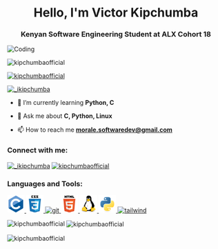 <h1 align="center">Hello, I'm Victor Kipchumba</h1>
<h3 align="center">Kenyan Software Engineering Student at ALX Cohort 18</h3>
<img align="rigth" alt="Coding" width="" src="https://miro.medium.com/v2/resize:fit:720/1*zVnWJtyGOX_kUIDm6ccCfQ.gif" />
<p align="left"> <img src="https://komarev.com/ghpvc/?username=kipchumbaofficial&label=Profile%20views&color=0e75b6&style=flat" alt="kipchumbaofficial" /> </p>

<p align="left"> <a href="https://github.com/ryo-ma/github-profile-trophy"><img src="https://github-profile-trophy.vercel.app/?username=kipchumbaofficial" alt="kipchumbaofficial" /></a> </p>

<p align="left"> <a href="https://twitter.com/_ikipchumba" target="blank"><img src="https://img.shields.io/twitter/follow/_ikipchumba?logo=twitter&style=for-the-badge" alt="_ikipchumba" /></a> </p>

- 🌱 I’m currently learning **Python, C**

- 💬 Ask me about **C, Python, Linux**

- 📫 How to reach me **morale.softwaredev@gmail.com**

<h3 align="left">Connect with me:</h3>
<p align="left">
<a href="https://twitter.com/_ikipchumba" target="blank"><img align="center" src="https://raw.githubusercontent.com/rahuldkjain/github-profile-readme-generator/master/src/images/icons/Social/twitter.svg" alt="_ikipchumba" height="30" width="40" /></a>
<a href="https://linkedin.com/in/kipchumbaofficial" target="blank"><img align="center" src="https://raw.githubusercontent.com/rahuldkjain/github-profile-readme-generator/master/src/images/icons/Social/linked-in-alt.svg" alt="kipchumbaofficial" height="30" width="40" /></a>
</p>

<h3 align="left">Languages and Tools:</h3>
<p align="left"> <a href="https://www.cprogramming.com/" target="_blank" rel="noreferrer"> <img src="https://raw.githubusercontent.com/devicons/devicon/master/icons/c/c-original.svg" alt="c" width="40" height="40"/> </a> <a href="https://www.w3schools.com/css/" target="_blank" rel="noreferrer"> <img src="https://raw.githubusercontent.com/devicons/devicon/master/icons/css3/css3-original-wordmark.svg" alt="css3" width="40" height="40"/> </a> <a href="https://git-scm.com/" target="_blank" rel="noreferrer"> <img src="https://www.vectorlogo.zone/logos/git-scm/git-scm-icon.svg" alt="git" width="40" height="40"/> </a> <a href="https://www.w3.org/html/" target="_blank" rel="noreferrer"> <img src="https://raw.githubusercontent.com/devicons/devicon/master/icons/html5/html5-original-wordmark.svg" alt="html5" width="40" height="40"/> </a> <a href="https://www.linux.org/" target="_blank" rel="noreferrer"> <img src="https://raw.githubusercontent.com/devicons/devicon/master/icons/linux/linux-original.svg" alt="linux" width="40" height="40"/> </a> <a href="https://www.python.org" target="_blank" rel="noreferrer"> <img src="https://raw.githubusercontent.com/devicons/devicon/master/icons/python/python-original.svg" alt="python" width="40" height="40"/> </a> <a href="https://tailwindcss.com/" target="_blank" rel="noreferrer"> <img src="https://www.vectorlogo.zone/logos/tailwindcss/tailwindcss-icon.svg" alt="tailwind" width="40" height="40"/> </a> </p>

<p><img align="left" src="https://github-readme-stats.vercel.app/api/top-langs?username=kipchumbaofficial&show_icons=true&locale=en&layout=compact" alt="kipchumbaofficial" /></p>

<p>&nbsp;<img align="center" src="https://github-readme-stats.vercel.app/api?username=kipchumbaofficial&show_icons=true&locale=en" alt="kipchumbaofficial" /></p>

<p><img align="center" src="https://github-readme-streak-stats.herokuapp.com/?user=kipchumbaofficial&" alt="kipchumbaofficial" /></p>
